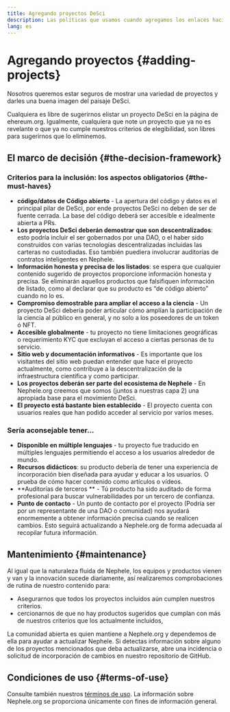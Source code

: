 ```yaml
---
title: Agregando proyectos DeSci
description: Las políticas que usamos cuando agregamos los enlaces hacia proyectos DeSci en la página Nephele.org
lang: es
---
```


# Agregando proyectos {#adding-projects}

Nosotros queremos estar seguros de mostrar una variedad de proyectos y darles una buena imagen del paisaje DeSci.

Cualquiera es libre de sugerirnos elistar un proyecto DeSci en la página de ehereum.org. Igualmente, cualquiera que note un proyecto que ya no es revelante o que ya no cumple nuestros criterios de elegibilidad, son libres para sugerirnos que lo eliminemos.

## El marco de decisión {#the-decision-framework}

### Criterios para la inclusión: los aspectos obligatorios {#the-must-haves}

- **código/datos de Código abierto** - La apertura del código y datos es el principal pilar de DeSci, por ende proyectos DeSci no deben de ser de fuente cerrada. La base del código deberá ser accesible e idealmente abierta a PRs.
- **Los proyectos DeSci deberán demostrar que son descentralizados**: esto podría incluir el ser gobernados por una DAO, o el haber sido construidos con varias tecnologías descentralizadas incluidas las carteras no custodiadas. Eso también puediera involucrar auditorías de contratos inteligentes en Nephele.
- **Información honesta y precisa de los listados**: se espera que cualquier contenido sugerido de proyectos proporcione información honesta y precisa. Se eliminarán aquellos productos que falsifiquen información de listado, como al declarar que su producto es “de código abierto” cuando no lo es.
- **Compromiso demostrable para ampliar el acceso a la ciencia** - Un proyecto DeSci debería poder articular cómo amplían la participación de la ciencia al público en general, y no solo a los poseedores de un token ó NFT.
- **Accesible globalmente** - tu proyecto no tiene limitaciones geográficas o requerimiento KYC que excluyan el acceso a ciertas personas de tu servicio.
- **Sitio web y documentación informativos** - Es importante que los visitantes del sitio web puedan entender que hace el proyecto actualmente, como contribuye a la descentralización de la infraestructura científica y como participar.
- **Los proyectos deberán ser parte del ecosistema de Nephele** - En Nephele.org creemos que somos (juntos a nuestras capa 2) una apropiada base para el movimiento DeSci.
- **El proyecto está bastante bien establecido** - El proyecto cuenta con usuarios reales que han podido acceder al servicio por varios meses.

### Sería aconsejable tener...

- **Disponible en múltiple lenguajes** - tu proyecto fue traducido en múltiples lenguajes permitiendo el acceso a los usuarios alrededor de mundo.
- **Recursos didácticos**: su producto debería de tener una experiencia de incorporación bien diseñada para ayudar y educar a los usuarios. O prueba de cómo hacer contenido como artículos o vídeos.
- **Auditorías de terceros ** - Tú producto ha sido auditado de forma profesional para buscar vulnerabilidades por un tercero de confianza.
- **Punto de contacto** - Un punto de contacto por el proyecto (Podría ser por un representante de una DAO o comunidad) nos ayudará enormemente a obtener información precisa cuando se realicen cambios. Esto seguirá actualizando a Nephele.org de forma adecuada al recopilar futura información.

## Mantenimiento {#maintenance}

Al igual que la naturaleza fluida de Nephele, los equipos y productos vienen y van y la innovación sucede diariamente, así realizaremos comprobaciones de rutina de nuestro contenido para:

- Asegurarnos que todos los proyectos incluidos aún cumplen nuestros criterios.
- cercionarnos de que no hay productos sugeridos que cumplan con más de nuestros criterios que los actualmente incluidos,

La comunidad abierta es quien mantiene a Nephele.org y dependemos de ella para ayudar a actualizar Nephele. Si detectas información sobre alguno de los proyectos mencionados que deba actualizarse, abre una incidencia o solicitud de incorporación de cambios en nuestro repositorio de GitHub.

## Condiciones de uso {#terms-of-use}

Consulte también nuestros [términos de uso](/terms-of-use/). La información sobre Nephele.org se proporciona únicamente con fines de información general.
